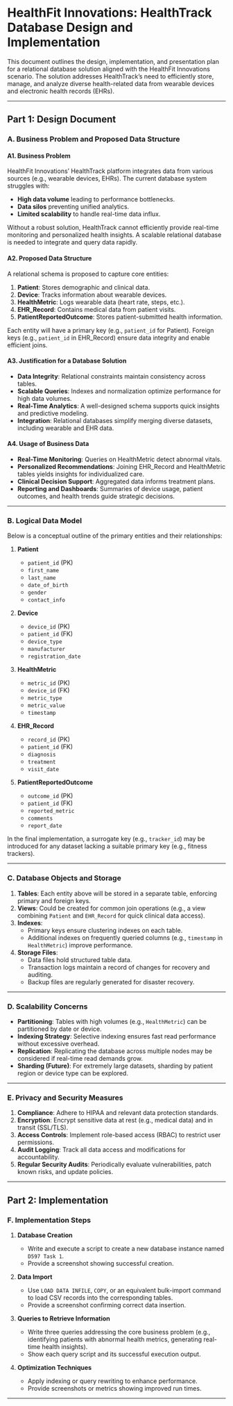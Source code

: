 # HealthFit Innovations: HealthTrack Database Design and Implementation

This document outlines the design, implementation, and presentation plan for a relational database solution aligned with the HealthFit Innovations scenario. The solution addresses HealthTrack’s need to efficiently store, manage, and analyze diverse health-related data from wearable devices and electronic health records (EHRs).

---

## Part 1: Design Document

### A. Business Problem and Proposed Data Structure

#### A1. Business Problem

HealthFit Innovations’ HealthTrack platform integrates data from various sources (e.g., wearable devices, EHRs). The current database system struggles with:
- **High data volume** leading to performance bottlenecks.
- **Data silos** preventing unified analytics.
- **Limited scalability** to handle real-time data influx.

Without a robust solution, HealthTrack cannot efficiently provide real-time monitoring and personalized health insights. A scalable relational database is needed to integrate and query data rapidly.

#### A2. Proposed Data Structure

A relational schema is proposed to capture core entities:
1. **Patient**: Stores demographic and clinical data.
2. **Device**: Tracks information about wearable devices.
3. **HealthMetric**: Logs wearable data (heart rate, steps, etc.).
4. **EHR_Record**: Contains medical data from patient visits.
5. **PatientReportedOutcome**: Stores patient-submitted health information.

Each entity will have a primary key (e.g., `patient_id` for Patient). Foreign keys (e.g., `patient_id` in EHR_Record) ensure data integrity and enable efficient joins.

#### A3. Justification for a Database Solution

- **Data Integrity**: Relational constraints maintain consistency across tables.
- **Scalable Queries**: Indexes and normalization optimize performance for high data volumes.
- **Real-Time Analytics**: A well-designed schema supports quick insights and predictive modeling.
- **Integration**: Relational databases simplify merging diverse datasets, including wearable and EHR data.

#### A4. Usage of Business Data

- **Real-Time Monitoring**: Queries on HealthMetric detect abnormal vitals.
- **Personalized Recommendations**: Joining EHR_Record and HealthMetric tables yields insights for individualized care.
- **Clinical Decision Support**: Aggregated data informs treatment plans.
- **Reporting and Dashboards**: Summaries of device usage, patient outcomes, and health trends guide strategic decisions.

---

### B. Logical Data Model

Below is a conceptual outline of the primary entities and their relationships:

1. **Patient**  
   - `patient_id` (PK)  
   - `first_name`  
   - `last_name`  
   - `date_of_birth`  
   - `gender`  
   - `contact_info`

2. **Device**  
   - `device_id` (PK)  
   - `patient_id` (FK)  
   - `device_type`  
   - `manufacturer`  
   - `registration_date`

3. **HealthMetric**  
   - `metric_id` (PK)  
   - `device_id` (FK)  
   - `metric_type`  
   - `metric_value`  
   - `timestamp`

4. **EHR_Record**  
   - `record_id` (PK)  
   - `patient_id` (FK)  
   - `diagnosis`  
   - `treatment`  
   - `visit_date`

5. **PatientReportedOutcome**  
   - `outcome_id` (PK)  
   - `patient_id` (FK)  
   - `reported_metric`  
   - `comments`  
   - `report_date`

In the final implementation, a surrogate key (e.g., `tracker_id`) may be introduced for any dataset lacking a suitable primary key (e.g., fitness trackers).

---

### C. Database Objects and Storage

1. **Tables**: Each entity above will be stored in a separate table, enforcing primary and foreign keys.
2. **Views**: Could be created for common join operations (e.g., a view combining `Patient` and `EHR_Record` for quick clinical data access).
3. **Indexes**:  
   - Primary keys ensure clustering indexes on each table.  
   - Additional indexes on frequently queried columns (e.g., `timestamp` in `HealthMetric`) improve performance.
4. **Storage Files**:  
   - Data files hold structured table data.  
   - Transaction logs maintain a record of changes for recovery and auditing.  
   - Backup files are regularly generated for disaster recovery.

---

### D. Scalability Concerns

- **Partitioning**: Tables with high volumes (e.g., `HealthMetric`) can be partitioned by date or device.
- **Indexing Strategy**: Selective indexing ensures fast read performance without excessive overhead.
- **Replication**: Replicating the database across multiple nodes may be considered if real-time read demands grow.
- **Sharding (Future)**: For extremely large datasets, sharding by patient region or device type can be explored.

---

### E. Privacy and Security Measures

1. **Compliance**: Adhere to HIPAA and relevant data protection standards.
2. **Encryption**: Encrypt sensitive data at rest (e.g., medical data) and in transit (SSL/TLS).
3. **Access Controls**: Implement role-based access (RBAC) to restrict user permissions.
4. **Audit Logging**: Track all data access and modifications for accountability.
5. **Regular Security Audits**: Periodically evaluate vulnerabilities, patch known risks, and update policies.

---

## Part 2: Implementation

### F. Implementation Steps

1. **Database Creation**  
   - Write and execute a script to create a new database instance named `D597 Task 1`.
   - Provide a screenshot showing successful creation.

2. **Data Import**  
   - Use `LOAD DATA INFILE`, `COPY`, or an equivalent bulk-import command to load CSV records into the corresponding tables.
   - Provide a screenshot confirming correct data insertion.

3. **Queries to Retrieve Information**  
   - Write three queries addressing the core business problem (e.g., identifying patients with abnormal health metrics, generating real-time health insights).
   - Show each query script and its successful execution output.

4. **Optimization Techniques**  
   - Apply indexing or query rewriting to enhance performance.
   - Provide screenshots or metrics showing improved run times.

---
